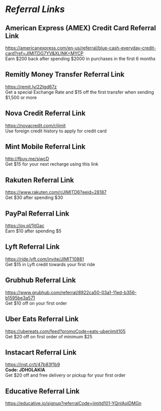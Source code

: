 # _Referral Links_

## American Express (AMEX) Credit Card Referral Link
<https://americanexpress.com/en-us/referral/blue-cash-everyday-credit-card?ref=JIMITDG7YV&XLINK=MYCP>  
Earn $200 back after spending $2000 in purchases in the first 6 months

## Remitly Money Transfer Referral Link
<https://remit.ly/22tgd67z>  
Get a special Exchange Rate and $15 off the first transfer when sending $1,500 or more

## Nova Credit Referral Link
<https://novacredit.com/r/jimit>  
Use foreign credit history to apply for credit card  

## Mint Mobile Referral Link
<http://fbuy.me/siwcD>  
Get $15 for your next recharge using this link

## Rakuten Referral Link
<https://www.rakuten.com/r/JIMITD6?eeid=28187>  
Get $30 after spending $30

## PayPal Referral Link
<https://py.pl/1jtGac>  
Earn $10 after spending $5

## Lyft Referral Link
<https://ride.lyft.com/invite/JIMIT10881>  
Get $15 in Lyft credit towards your first ride

## Grubhub Referral Link
<https://www.grubhub.com/referral/8922ca50-03a1-11ed-b356-b1595be3a571>  
Get $10 off on your first order

## Uber Eats Referral Link
<https://ubereats.com/feed?promoCode=eats-uberjimit105>  
Get $20 off on first order of minimum $25

## Instacart Referral Link
<https://inst.cr/t/47b83f1b9>  
**Code: JDHOLAKIA**  
Get $20 off and free delivery or pickup for your first order

## Educative Referral Link
<https://educative.io/signup?referralCode=jimitd101-YQnlAolDMGn>
